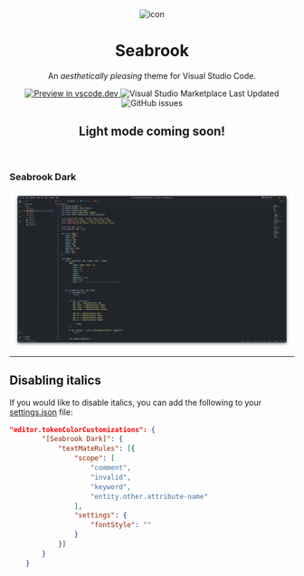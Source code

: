 <div align="center">

<img src="icon.png" alt="icon" width=200 />

# Seabrook

An _aesthetically pleasing_ theme for Visual Studio Code.

<a href="https://vscode.dev/theme/sortbyfirstname.seabrook/Seabrook%20Dark">
    <img alt="Preview in vscode.dev" src="https://img.shields.io/badge/preview%20in-vscode.dev-blue">
</a>
<img alt="Visual Studio Marketplace Last Updated" src="https://img.shields.io/visual-studio-marketplace/last-updated/sortbyfirstname.seabrook">
<img alt="GitHub issues" src="https://img.shields.io/github/issues-raw/sortbyfirstname/seabrook-vscode-theme">

<br />

## __Light mode coming soon!__

<br />

</div>

### Seabrook Dark 

![Screenshot 1](static/screenshot1.png)

---

## Disabling italics
If you would like to disable italics, you can add the following to your [settings.json](https://code.visualstudio.com/docs/getstarted/settings#_settings-file-locations) file:
```json
"editor.tokenColorCustomizations": {
        "[Seabrook Dark]": {
            "textMateRules": [{
                "scope": [
                    "comment",
                    "invalid",
                    "keyword",
                    "entity.other.attribute-name"
                ],
                "settings": {
                    "fontStyle": ""
                }
            }]
        }
    }
```